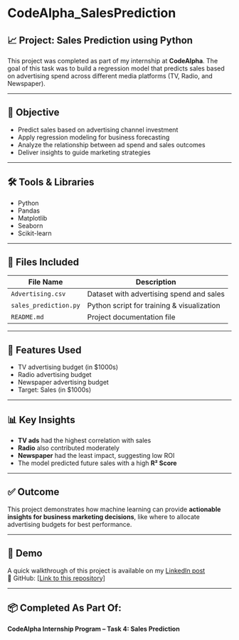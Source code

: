 # CodeAlpha_SalesPrediction

## 📈 Project: Sales Prediction using Python

This project was completed as part of my internship at **CodeAlpha**. The goal of this task was to build a regression model that predicts sales based on advertising spend across different media platforms (TV, Radio, and Newspaper).

---

## 🎯 Objective

- Predict sales based on advertising channel investment
- Apply regression modeling for business forecasting
- Analyze the relationship between ad spend and sales outcomes
- Deliver insights to guide marketing strategies

---

## 🛠 Tools & Libraries

- Python
- Pandas
- Matplotlib
- Seaborn
- Scikit-learn

---

## 📁 Files Included

| File Name            | Description                                 |
|----------------------|---------------------------------------------|
| `Advertising.csv`    | Dataset with advertising spend and sales    |
| `sales_prediction.py`| Python script for training & visualization  |
| `README.md`          | Project documentation file                  |

---

## 🧠 Features Used

- TV advertising budget (in $1000s)
- Radio advertising budget
- Newspaper advertising budget
- Target: Sales (in $1000s)

---

## 📊 Key Insights

- **TV ads** had the highest correlation with sales
- **Radio** also contributed moderately
- **Newspaper** had the least impact, suggesting low ROI
- The model predicted future sales with a high **R² Score**

---

## ✅ Outcome

This project demonstrates how machine learning can provide **actionable insights for business marketing decisions**, like where to allocate advertising budgets for best performance.

---

## 📸 Demo

A quick walkthrough of this project is available on my [LinkedIn post](#)  
📂 GitHub: [[Link to this repository]](https://github.com/genuineinsaan/CodeAlpha_SalesPrediction.git)

---

## 📦 Completed As Part Of:

**CodeAlpha Internship Program – Task 4: Sales Prediction**
